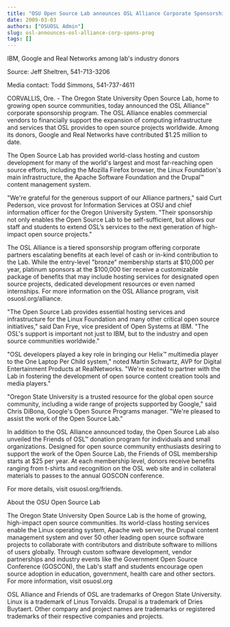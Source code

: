 ```yaml
---
title: "OSU Open Source Lab announces OSL Alliance Corporate Sponsorship Program"
date: 2009-03-03
authors: ["OSUOSL Admin"]
slug: osl-announces-osl-alliance-corp-spons-prog
tags: []
---
```


IBM, Google and Real Networks among lab's industry donors

Source: Jeff Sheltren, 541-713-3206

Media contact: Todd Simmons, 541-737-4611

CORVALLIS, Ore. - The Oregon State University Open Source Lab, home to growing open source communities, today announced
the OSL Alliance™ corporate sponsorship program. The OSL Alliance enables commercial vendors to financially support the
expansion of computing infrastructure and services that OSL provides to open source projects worldwide. Among its
donors, Google and Real Networks have contributed $1.25 million to date.

The Open Source Lab has provided world-class hosting and custom development for many of the world's largest and most
far-reaching open source efforts, including the Mozilla Firefox browser, the Linux Foundation's main infrastructure, the
Apache Software Foundation and the Drupal™ content management system.

"We're grateful for the generous support of our Alliance partners," said Curt Pederson, vice provost for Information
Services at OSU and chief information officer for the Oregon University System. "Their sponsorship not only enables the
Open Source Lab to be self-sufficient, but allows our staff and students to extend OSL’s services to the next generation
of high-impact open source projects."

The OSL Alliance is a tiered sponsorship program offering corporate partners escalating benefits at each level of cash
or in-kind contribution to the Lab. While the entry-level "bronze" membership starts at $10,000 per year, platinum
sponsors at the $100,000 tier receive a customizable package of benefits that may include hosting services for
designated open source projects, dedicated development resources or even named internships. For more information on the
OSL Alliance program, visit osuosl.org/alliance.

"The Open Source Lab provides essential hosting services and infrastructure for the Linux Foundation and many other
critical open source initiatives," said Dan Frye, vice president of Open Systems at IBM. "The OSL's support is important
not just to IBM, but to the industry and open source communities worldwide."

"OSL developers played a key role in bringing our Helix™ multimedia player to the One Laptop Per Child system," noted
Martin Schwartz, AVP for Digital Entertainment Products at RealNetworks. "We're excited to partner with the Lab in
fostering the development of open source content creation tools and media players."

"Oregon State University is a trusted resource for the global open source community, including a wide range of projects
supported by Google," said Chris DiBona, Google's Open Source Programs manager. "We're pleased to assist the work of the
Open Source Lab."

In addition to the OSL Alliance announced today, the Open Source Lab also unveiled the Friends of OSL™ donation program
for individuals and small organizations. Designed for open source community enthusiasts desiring to support the work of
the Open Source Lab, the Friends of OSL membership starts at $25 per year. At each membership level, donors receive
benefits ranging from t-shirts and recognition on the OSL web site and in collateral materials to passes to the annual
GOSCON conference.

For more details, visit osuosl.org/friends.

About the OSU Open Source Lab

The Oregon State University Open Source Lab is the home of growing, high-impact open source communities. Its world-class
hosting services enable the Linux operating system, Apache web server, the Drupal content management system and over 50
other leading open source software projects to collaborate with contributors and distribute software to millions of
users globally. Through custom software development, vendor partnerships and industry events like the Government Open
Source Conference (GOSCON), the Lab's staff and students encourage open source adoption in education, government, health
care and other sectors. For more information, visit osuosl.org

OSL Alliance and Friends of OSL are trademarks of Oregon State University. Linux is a trademark of Linus Torvalds.
Drupal is a trademark of Dries Buytaert. Other company and project names are trademarks or registered trademarks of
their respective companies and projects.
